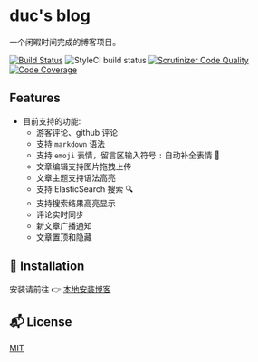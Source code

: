 # duc's blog

一个闲暇时间完成的博客项目。

[![Build Status](https://travis-ci.org/DuC-cnZj/blog.svg?branch=master)](https://travis-ci.org/DuC-cnZj/blog)
![StyleCI build status](https://github.styleci.io/repos/152713623/shield)
[![Scrutinizer Code Quality](https://scrutinizer-ci.com/g/DuC-cnZj/blog/badges/quality-score.png?b=master)](https://scrutinizer-ci.com/g/DuC-cnZj/blog/?branch=master)
[![Code Coverage](https://scrutinizer-ci.com/g/DuC-cnZj/blog/badges/coverage.png?b=master)](https://scrutinizer-ci.com/g/DuC-cnZj/blog/?branch=master)

## Features

- 目前支持的功能:
    - 游客评论、github 评论
    - 支持 `markdown` 语法
    - 支持 `emoji` 表情，留言区输入符号 `:` 自动补全表情 🍭
    - 文章编辑支持图片拖拽上传
    - 文章主题支持语法高亮
    - 支持 ElasticSearch 搜索 🔍
    - 支持搜索结果高亮显示
    - 评论实时同步
    - 新文章广播通知
    - 文章置顶和隐藏


## 🚀 Installation

安装请前往 👉 [本地安装博客](https://github.com/DuC-cnZj/server_docker_configuration/tree/local)

## 📬 License

[MIT](http://opensource.org/licenses/MIT)

